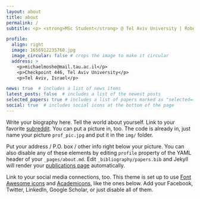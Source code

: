 ```yaml
---
layout: about
title: about
permalink: /
subtitle: <p> <strong>MSc Student</strong> @ Tel Aviv University | Robotics | AI | Software Development</p>

profile:
  align: right
  image: 1656912235760.jpg
  image_circular: false # crops the image to make it circular
  address: >
    <p>michaelmoshe@mail.tau.ac.il</p>
    <p>Checkpoint 446, Tel Aviv University</p>
    <p>Tel Aviv, Israel</p>

news: true  # includes a list of news items
latest_posts: false  # includes a list of the newest posts
selected_papers: true # includes a list of papers marked as "selected={true}"
social: true  # includes social icons at the bottom of the page
---
```


Write your biography here. Tell the world about yourself. Link to your favorite [subreddit](http://reddit.com). You can put a picture in, too. The code is already in, just name your picture `prof_pic.jpg` and put it in the `img/` folder.

Put your address / P.O. box / other info right below your picture. You can also disable any of these elements by editing `profile` property of the YAML header of your `_pages/about.md`. Edit `_bibliography/papers.bib` and Jekyll will render your [publications page](/al-folio/publications/) automatically.

Link to your social media connections, too. This theme is set up to use [Font Awesome icons](http://fortawesome.github.io/Font-Awesome/) and [Academicons](https://jpswalsh.github.io/academicons/), like the ones below. Add your Facebook, Twitter, LinkedIn, Google Scholar, or just disable all of them.
